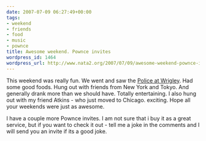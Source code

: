 ```yaml
---
date: 2007-07-09 06:27:49+00:00
tags:
- weekend
- friends
- food
- music
- pownce
title: Awesome weekend. Pownce invites
wordpress_id: 1464
wordpress_url: http://www.nata2.org/2007/07/09/awesome-weekend-pownce-invites/
---
```


<p>This weekend was really fun. We went and saw the <a href="http://www.youtube.com/watch?v=Q8aKWiWbkCc">Police at Wrigley</a>. Had some good foods. Hung out with friends from New York and Tokyo. And generally drank more than we should have. Totally entertaining. I also hung out with my friend Atkins - who just moved to Chicago. exciting. Hope all your weekends were just as awesome. </p> <p>I have a couple more Pownce invites. I am not sure that i buy it as a great service, but if you want to check it out&nbsp;- tell me a joke in the comments and I will send you an invite if its a good joke. </p>